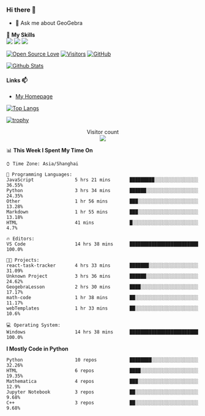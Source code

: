 ### Hi there 👋

<!--
**wuyudi/wuyudi** is a ✨ _special_ ✨ repository because its `README.md` (this file) appears on your GitHub profile.

Here are some ideas to get you started:

- 🔭 I’m currently working on ...
- 🌱 I’m currently learning ...
- 👯 I’m looking to collaborate on ...
- 🤔 I’m looking for help with ...

- 📫 How to reach me: ...
- 😄 Pronouns: ...
- ⚡ Fun fact: ...
-->

- 💬 Ask me about GeoGebra

🌟 **My Skills**  
![](https://img.shields.io/badge/-Python-3e74a2?style=flat-square&logo=Python&logoColor=fff)
![](https://img.shields.io/badge/-Mathematica-3e74a2?style=flat-square&logo=Wolfram&logoColor=fff)
![](https://img.shields.io/badge/-C%2B%2B-3e74a2?style=flat-square&logo=C%2B%2B&logoColor=fff)

[![Open Source Love](https://badges.frapsoft.com/os/v1/open-source.svg?v=103)](https://github.com/wuyudi/)
[![Visitors](https://visitor-badge.glitch.me/badge?page_id=wuyudi.wuyudi)](https://github.com/wuyudi/)
[![GitHub](https://img.shields.io/github/followers/wuyudi.svg?lable=GitHub&style=social)](https://github.com/wuyudi/)

[![Github Stats](https://github-readme-stats.vercel.app/api?username=wuyudi&show_icons=true)](https://github.com/wuyudi/)

#### Links 📫

* [My Homepage](https://wuyudi.github.io/blog/)

[![Top Langs](https://github-readme-stats.vercel.app/api/top-langs/?username=wuyudi&hide=HTML,jupyter%20notebook&layout=compact)](https://github.com/wuyudi/github-readme-stats)

[![trophy](https://github-profile-trophy.vercel.app/?username=wuyudi&theme=onedark)](https://github.com/ryo-ma/github-profile-trophy)

<p align="center"> 
  Visitor count<br>
  <img src="https://profile-counter.glitch.me/wuyudi/count.svg" />
</p>

<!--START_SECTION:waka-->
📊 **This Week I Spent My Time On** 

```text
⌚︎ Time Zone: Asia/Shanghai

💬 Programming Languages: 
JavaScript               5 hrs 21 mins       █████████░░░░░░░░░░░░░░░░   36.55% 
Python                   3 hrs 34 mins       ██████░░░░░░░░░░░░░░░░░░░   24.35% 
Other                    1 hr 56 mins        ███░░░░░░░░░░░░░░░░░░░░░░   13.28% 
Markdown                 1 hr 55 mins        ███░░░░░░░░░░░░░░░░░░░░░░   13.18% 
HTML                     41 mins             █░░░░░░░░░░░░░░░░░░░░░░░░   4.7%

🔥 Editors: 
VS Code                  14 hrs 38 mins      █████████████████████████   100.0%

🐱‍💻 Projects: 
react-task-tracker       4 hrs 33 mins       ███████░░░░░░░░░░░░░░░░░░   31.09% 
Unknown Project          3 hrs 36 mins       ██████░░░░░░░░░░░░░░░░░░░   24.62% 
GeogebraLesson           2 hrs 30 mins       ████░░░░░░░░░░░░░░░░░░░░░   17.17% 
math-code                1 hr 38 mins        ██░░░░░░░░░░░░░░░░░░░░░░░   11.17% 
webTemplates             1 hr 33 mins        ██░░░░░░░░░░░░░░░░░░░░░░░   10.6%

💻 Operating System: 
Windows                  14 hrs 38 mins      █████████████████████████   100.0%

```

**I Mostly Code in Python** 

```text
Python                   10 repos            ████████░░░░░░░░░░░░░░░░░   32.26% 
HTML                     6 repos             ████░░░░░░░░░░░░░░░░░░░░░   19.35% 
Mathematica              4 repos             ███░░░░░░░░░░░░░░░░░░░░░░   12.9% 
Jupyter Notebook         3 repos             ██░░░░░░░░░░░░░░░░░░░░░░░   9.68% 
C++                      3 repos             ██░░░░░░░░░░░░░░░░░░░░░░░   9.68%

```



<!--END_SECTION:waka-->
